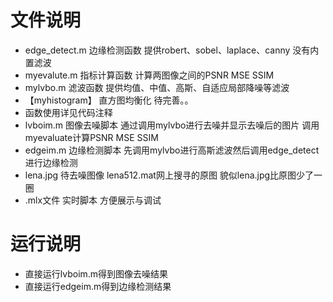 # 文件说明
* edge_detect.m 边缘检测函数 提供robert、sobel、laplace、canny 没有内置滤波
* myevalute.m 指标计算函数 计算两图像之间的PSNR MSE SSIM
* mylvbo.m 滤波函数 提供均值、中值、高斯、自适应局部降噪等滤波
* 【myhistogram】 直方图均衡化 待完善。。
* 函数使用详见代码注释
* lvboim.m 图像去噪脚本 通过调用mylvbo进行去噪并显示去噪后的图片 调用myevaluate计算PSNR MSE SSIM
* edgeim.m 边缘检测脚本 先调用mylvbo进行高斯滤波然后调用edge_detect进行边缘检测
* lena.jpg 待去噪图像 lena512.mat网上搜寻的原图 貌似lena.jpg比原图少了一圈
* .mlx文件 实时脚本 方便展示与调试

# 运行说明
* 直接运行lvboim.m得到图像去噪结果
* 直接运行edgeim.m得到边缘检测结果
